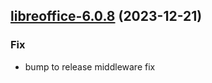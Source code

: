 

## [libreoffice-6.0.8](https://github.com/truecharts/charts/compare/libreoffice-6.0.7...libreoffice-6.0.8) (2023-12-21)

### Fix

- bump to release middleware fix
  
  